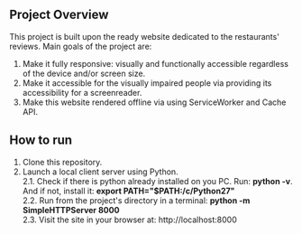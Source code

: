 ## Project Overview

 This project is built upon the ready website dedicated to the restaurants' reviews. Main goals of the project are:
 1. Make it fully responsive: visually and functionally accessible regardless of the device and/or screen size.
 2. Make it accessible for the visually impaired people via providing its accessibility for a screenreader.
 3. Make this website rendered offline via using ServiceWorker and Cache API.
 
## How to run

1. Clone this repository.
2. Launch a local client server using Python.  
   2.1. Check if there is python already installed on you PC. Run: **python -v**. And if not, install it: **export PATH="$PATH:/c/Python27"**   
   2.2. Run from the project's directory in a terminal: **python -m SimpleHTTPServer 8000**  
   2.3. Visit the site in your browser at: http://localhost:8000





